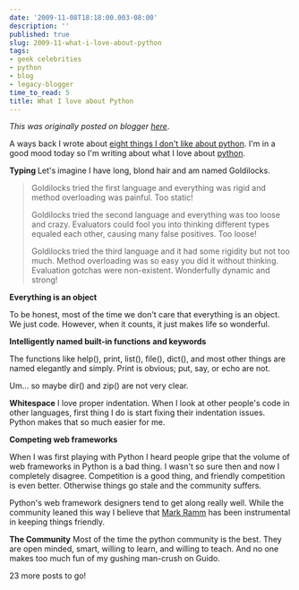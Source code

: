 ```yaml
---
date: '2009-11-08T18:18:00.003-08:00'
description: ''
published: true
slug: 2009-11-what-i-love-about-python
tags:
- geek celebrities
- python
- blog
- legacy-blogger
time_to_read: 5
title: What I love about Python
---
```


*This was originally posted on blogger [here](https://pydanny.blogspot.com/2009/11/what-i-love-about-python.html)*.

A ways back I wrote about [eight things I don't like about python](https://pydanny.blogspot.com/2009/05/eight-things-i-dont-like-about-python.html). I'm in a good mood today so I'm writing about what I love about [python](https://python.org/).

<span style="font-weight: bold;">Typing
</span>Let's<span style="font-weight: bold;"> </span>imagine I have long, blond hair<span style="font-weight: bold;"> </span>and am named Goldilocks.<span style="font-weight: bold;">
</span><blockquote>Goldilocks tried the first language and everything was rigid and method overloading was painful. Too static!

Goldilocks tried the second language and everything was too loose and crazy. Evaluators could fool you into thinking different types equaled each other, causing many false positives. Too loose!

Goldilocks tried the third language and it had some rigidity but not too much. Method overloading was so easy you did it without thinking. Evaluation gotchas were non-existent. Wonderfully dynamic and strong!
</blockquote><span style="font-weight: bold;">Everything is an object</span>

To be honest, most of the time we don't care that everything is an object. We just code. However, when it counts, it just makes life so wonderful.

<span style="font-weight: bold;">Intelligently named built-in functions</span> <span style="font-weight: bold;">and keywords</span>

The functions like help(), print, list(), file(), dict(), and most other things are named elegantly and simply. Print is obvious; put, say, or echo are not.

Um... so maybe dir() and zip() are not very clear.

<span style="font-weight: bold;">Whitespace</span>
I love proper indentation. When I look at other people's code in other languages, first thing I do is start fixing their indentation issues. Python makes that so much easier for me.

<span style="font-weight: bold;">Competing web frameworks</span>

When I was first playing with Python I heard people gripe that the volume of web frameworks in Python is a bad thing. I wasn't so sure then and now I completely disagree. Competition is a good thing, and friendly competition is even better. Otherwise things go stale and the community suffers.

Python's web framework designers tend to get along really well. While the community leaned this way I believe that [Mark Ramm](https://compoundthinking.com/blog/index.php/about/) has been instrumental in keeping things friendly.

<span style="font-weight: bold;">The Community</span>
Most of the time the python community is the best. They are open minded, smart, willing to learn, and willing to teach. And no one makes too much fun of my gushing man-crush on Guido.

23 more posts to go!